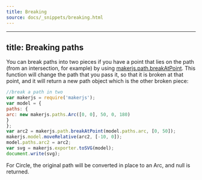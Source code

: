 ```yaml
---
title: Breaking
source: docs/_snippets/breaking.html
---
```


---
title: Breaking paths
---
You can break paths into two pieces if you have a point that lies on the path (from an intersection, for example) by using [makerjs.path.breakAtPoint](/docs/api/modules/makerjs.path.html#breakatpoint).
This function will change the path that you pass it, so that it is broken at that point, and it will return a new path object which is the other broken piece:
```javascript
//break a path in two
var makerjs = require('makerjs');
var model = {
paths: {
arc: new makerjs.paths.Arc([0, 0], 50, 0, 180)
}
};
var arc2 = makerjs.path.breakAtPoint(model.paths.arc, [0, 50]);
makerjs.model.moveRelative(arc2, [-10, 0]);
model.paths.arc2 = arc2;
var svg = makerjs.exporter.toSVG(model);
document.write(svg);
```
For Circle, the original path will be converted in place to an Arc, and null is returned.
